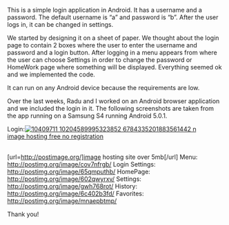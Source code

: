 This is a simple login application in Android. It has a username and a password. 
The default username is “a” and password is “b”. After the user logs in, it can be changed in settings.

We started by designing it on a sheet of paper. We thought about the login page to contain 2 boxes where the user to enter the username and password and a login button.
After logging in a menu appears from where the user can choose Settings in order to change the password or HomeWork page where something will be displayed.
Everything seemed ok and we implemented the code.

It can run on any Android device because the requirements are low.

Over the last weeks, Radu and I worked on an Android browser application and we included the login in it. The following screenshots are taken from the app running on a Samsung S4 running Android 5.0.1.

Login:<a href='http://postimage.org/' target='_blank'><img src='http://s15.postimg.org/wfp7apzfv/10409711_10204589995323852_6784335201883561442_n.jpg' border='0' alt="10409711 10204589995323852 6784335201883561442 n" /></a><br /><a target='_blank' href='http://postimage.org/'>image hosting free no registration</a><br /><br />



[url=http://postimage.org/]image hosting site over 5mb[/url]
Menu:           http://postimg.org/image/cov7nfrgb/
Login Settings: http://postimg.org/image/65qmputhb/
HomePage:       http://postimg.org/image/602qwyrxv/
Settings:       http://postimg.org/image/gwh768rot/
History:        http://postimg.org/image/6c402b3fd/
Favorites:      http://postimg.org/image/mnaepbtmp/

Thank you!
